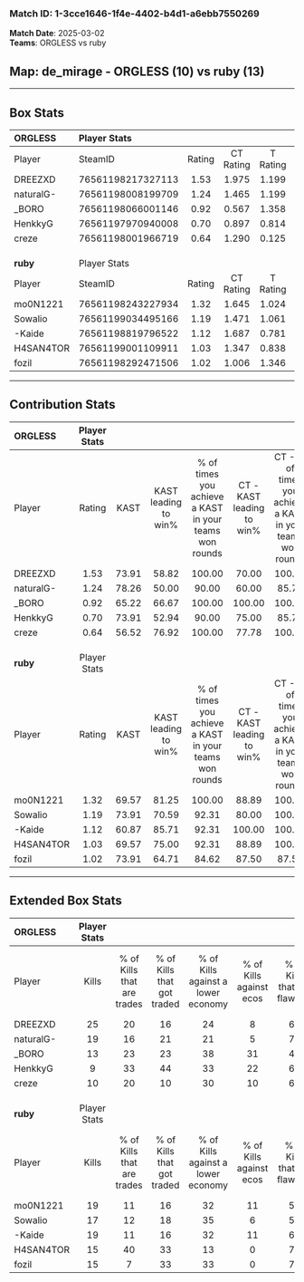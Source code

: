 ### Match ID: 1-3cce1646-1f4e-4402-b4d1-a6ebb7550269  
**Match Date**: 2025-03-02  
**Teams**: ORGLESS vs ruby  

## **Map**: de_mirage - ORGLESS (10) vs ruby (13)  
---  

## Box Stats  

| **ORGLESS** | Player Stats      |        |           |          |       |       |       |         |        |      |     |
| :- | :- | :-: | :-: | :-: | :-: | :-: | :-: | :-: | :-: | :-: | :-: |
| Player      | SteamID           | Rating | CT Rating | T Rating | KAST  |  ADR  | Kills | Assists | Deaths | K/D  | HS% |
| DREEZXD     | 76561198217327113 |  1.53  |   1.975   |  1.199   | 73.91 | 105.1 |  25   |    1    |   15   | 1.67 | 64  |
| naturalG-   | 76561198008199709 |  1.24  |   1.465   |  1.199   | 78.26 | 83.1  |  19   |    6    |   17   | 1.12 | 42  |
| _BORO       | 76561198066001146 |  0.92  |   0.567   |  1.358   | 65.22 | 86.8  |  13   |    8    |   18   | 0.72 | 38  |
| HenkkyG     | 76561197970940008 |  0.70  |   0.897   |  0.814   | 73.91 | 48.7  |   9   |    4    |   18   | 0.50 | 55  |
| creze       | 76561198001966719 |  0.64  |   1.290   |  0.125   | 56.52 | 53.4  |  10   |    3    |   17   | 0.59 | 90  |
|             |                   |        |           |          |       |       |       |         |        |      |     |
|             |                   |        |           |          |       |       |       |         |        |      |     |
|             |                   |        |           |          |       |       |       |         |        |      |     |
| **ruby**    | Player Stats      |        |           |          |       |       |       |         |        |      |     |
| Player      | SteamID           | Rating | CT Rating | T Rating | KAST  |  ADR  | Kills | Assists | Deaths | K/D  | HS% |
| mo0N1221    | 76561198243227934 |  1.32  |   1.645   |  1.024   | 69.57 | 87.4  |  19   |    8    |   12   | 1.58 | 15  |
| Sowalio     | 76561199034495166 |  1.19  |   1.471   |  1.061   | 73.91 | 69.7  |  17   |    6    |   13   | 1.31 | 64  |
| -Kaide      | 76561198819796522 |  1.12  |   1.687   |  0.781   | 60.87 | 92.8  |  19   |    5    |   18   | 1.06 | 57  |
| H4SAN4TOR   | 76561199001109911 |  1.03  |   1.347   |  0.838   | 69.57 | 62.0  |  15   |    6    |   14   | 1.07 | 46  |
| fozil       | 76561198292471506 |  1.02  |   1.006   |  1.346   | 73.91 | 83.3  |  15   |    7    |   19   | 0.79 | 73  |
---  

## Contribution Stats  

| **ORGLESS** | Player Stats |       |                      |                                                        |                           |                                                             |                          |                                                            |
| :- | :-: | :-: | :-: | :-: | :-: | :-: | :-: | :-: |
| Player      |    Rating    | KAST  | KAST leading to win% | % of times you achieve a KAST in your teams won rounds | CT - KAST leading to win% | CT - % of times you achieve a KAST in your teams won rounds | T - KAST leading to win% | T - % of times you achieve a KAST in your teams won rounds |
| DREEZXD     |     1.53     | 73.91 |        58.82         |                         100.00                         |           70.00           |                           100.00                            |          42.86           |                           100.00                           |
| naturalG-   |     1.24     | 78.26 |        50.00         |                         90.00                          |           60.00           |                            85.71                            |          37.50           |                           100.00                           |
| _BORO       |     0.92     | 65.22 |        66.67         |                         100.00                         |          100.00           |                           100.00                            |          37.50           |                           100.00                           |
| HenkkyG     |     0.70     | 73.91 |        52.94         |                         90.00                          |           75.00           |                            85.71                            |          33.33           |                           100.00                           |
| creze       |     0.64     | 56.52 |        76.92         |                         100.00                         |           77.78           |                           100.00                            |          75.00           |                           100.00                           |
|             |              |       |                      |                                                        |                           |                                                             |                          |                                                            |
|             |              |       |                      |                                                        |                           |                                                             |                          |                                                            |
|             |              |       |                      |                                                        |                           |                                                             |                          |                                                            |
| **ruby**    | Player Stats |       |                      |                                                        |                           |                                                             |                          |                                                            |
| Player      |    Rating    | KAST  | KAST leading to win% | % of times you achieve a KAST in your teams won rounds | CT - KAST leading to win% | CT - % of times you achieve a KAST in your teams won rounds | T - KAST leading to win% | T - % of times you achieve a KAST in your teams won rounds |
| mo0N1221    |     1.32     | 69.57 |        81.25         |                         100.00                         |           88.89           |                           100.00                            |          71.43           |                           100.00                           |
| Sowalio     |     1.19     | 73.91 |        70.59         |                         92.31                          |           80.00           |                           100.00                            |          57.14           |                           80.00                            |
| -Kaide      |     1.12     | 60.87 |        85.71         |                         92.31                          |          100.00           |                           100.00                            |          66.67           |                           80.00                            |
| H4SAN4TOR   |     1.03     | 69.57 |        75.00         |                         92.31                          |           88.89           |                           100.00                            |          57.14           |                           80.00                            |
| fozil       |     1.02     | 73.91 |        64.71         |                         84.62                          |           87.50           |                            87.50                            |          44.44           |                           80.00                            |
---  

## Extended Box Stats  

| **ORGLESS** | Player Stats |                            |                            |                                    |                         |                              |                                 |        |                             |                                     |                          |                               |                            |
| :- | :-: | :-: | :-: | :-: | :-: | :-: | :-: | :-: | :-: | :-: | :-: | :-: | :-: |
| Player      |    Kills     | % of Kills that are trades | % of Kills that got traded | % of Kills against a lower economy | % of Kills against ecos | % of Kills that are flawless | % of Kills that are close duels | Deaths | % of Deaths that get traded | % of Deaths against a lower economy | % of Deaths against ecos | % of Deaths that are flawless | % of Deaths that are close |
| DREEZXD     |      25      |             20             |             16             |                 24                 |            8            |              64              |               12                |   15   |             20              |                 13                  |            7             |              53               |             0              |
| naturalG-   |      19      |             16             |             21             |                 21                 |            5            |              74              |                0                |   17   |             24              |                 24                  |            6             |              76               |             0              |
| _BORO       |      13      |             23             |             23             |                 38                 |           31            |              46              |                8                |   18   |              6              |                 11                  |            0             |              56               |             0              |
| HenkkyG     |      9       |             33             |             44             |                 33                 |           22            |              67              |               11                |   18   |             39              |                 17                  |            0             |              61               |             6              |
| creze       |      10      |             20             |             10             |                 30                 |           10            |              60              |               10                |   17   |             24              |                  6                  |            0             |              76               |             0              |
|             |              |                            |                            |                                    |                         |                              |                                 |        |                             |                                     |                          |                               |                            |
|             |              |                            |                            |                                    |                         |                              |                                 |        |                             |                                     |                          |                               |                            |
|             |              |                            |                            |                                    |                         |                              |                                 |        |                             |                                     |                          |                               |                            |
| **ruby**    | Player Stats |                            |                            |                                    |                         |                              |                                 |        |                             |                                     |                          |                               |                            |
| Player      |    Kills     | % of Kills that are trades | % of Kills that got traded | % of Kills against a lower economy | % of Kills against ecos | % of Kills that are flawless | % of Kills that are close duels | Deaths | % of Deaths that get traded | % of Deaths against a lower economy | % of Deaths against ecos | % of Deaths that are flawless | % of Deaths that are close |
| mo0N1221    |      19      |             11             |             16             |                 32                 |           11            |              58              |                0                |   12   |              0              |                 17                  |            8             |              67               |             8              |
| Sowalio     |      17      |             12             |             18             |                 35                 |            6            |              59              |                0                |   13   |             23              |                  0                  |            0             |              69               |             0              |
| -Kaide      |      19      |             11             |             16             |                 32                 |           11            |              63              |                5                |   18   |             22              |                 17                  |            0             |              56               |             17             |
| H4SAN4TOR   |      15      |             40             |             33             |                 13                 |            0            |              73              |                0                |   14   |             14              |                 21                  |            0             |              79               |             0              |
| fozil       |      15      |             7              |             33             |                 33                 |            0            |              73              |                0                |   19   |             37              |                 16                  |            5             |              53               |             11             |
